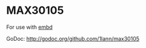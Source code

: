 # MAX30105
For use with [embd](https://github.com/kidoman/embd)

GoDoc: http://godoc.org/github.com/1lann/max30105
